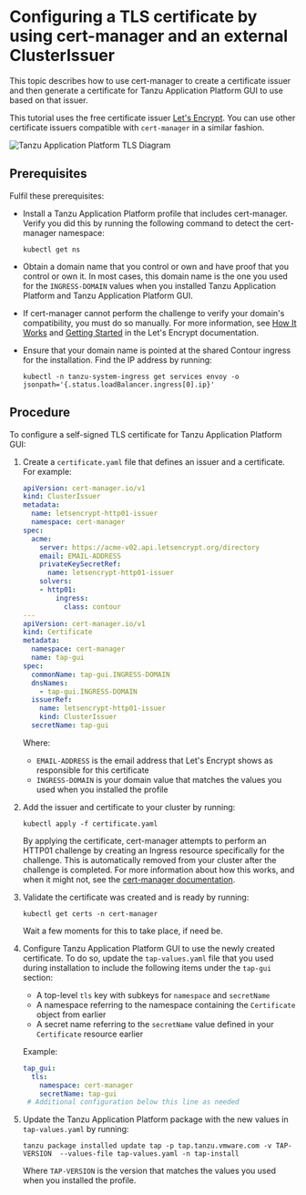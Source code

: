 # Configuring a TLS certificate by using cert-manager and an external ClusterIssuer

This topic describes how to use cert-manager to create a certificate issuer and then generate a
certificate for Tanzu Application Platform GUI to use based on that issuer.

This tutorial uses the free certificate issuer [Let's Encrypt](https://letsencrypt.org).
You can use other certificate issuers compatible with `cert-manager` in a similar fashion.

![Tanzu Application Platform TLS Diagram](images/TAP-GUI-TLS-CERT.jpg)

## <a id="prereqs"></a> Prerequisites

Fulfil these prerequisites:

- Install a Tanzu Application Platform profile that includes cert-manager.
  Verify you did this by running the following command to detect the cert-manager namespace:

    ```console
    kubectl get ns
    ```

- Obtain a domain name that you control or own and have proof that you control or own it.
  In most cases, this domain name is the one you used for the `INGRESS-DOMAIN` values when you
  installed Tanzu Application Platform and Tanzu Application Platform GUI.
- If cert-manager cannot perform the challenge to verify your domain's compatibility, you must do so
  manually. For more information, see [How It Works](https://letsencrypt.org/how-it-works/) and
  [Getting Started](https://letsencrypt.org/getting-started/) in the Let's Encrypt documentation.
- Ensure that your domain name is pointed at the shared Contour ingress for the installation.
  Find the IP address by running:

    ```console
    kubectl -n tanzu-system-ingress get services envoy -o jsonpath='{.status.loadBalancer.ingress[0].ip}'
    ```

## <a id="procedure"></a> Procedure

To configure a self-signed TLS certificate for Tanzu Application Platform GUI:

1. Create a `certificate.yaml` file that defines an issuer and a certificate. For example:

    ```yaml
    apiVersion: cert-manager.io/v1
    kind: ClusterIssuer
    metadata:
      name: letsencrypt-http01-issuer
      namespace: cert-manager
    spec:
      acme:
        server: https://acme-v02.api.letsencrypt.org/directory
        email: EMAIL-ADDRESS
        privateKeySecretRef:
          name: letsencrypt-http01-issuer
        solvers:
        - http01:
            ingress:
              class: contour
    ---
    apiVersion: cert-manager.io/v1
    kind: Certificate
    metadata:
      namespace: cert-manager
      name: tap-gui
    spec:
      commonName: tap-gui.INGRESS-DOMAIN
      dnsNames:
        - tap-gui.INGRESS-DOMAIN
      issuerRef:
        name: letsencrypt-http01-issuer
        kind: ClusterIssuer
      secretName: tap-gui
   ```

   Where:

   - `EMAIL-ADDRESS` is the email address that Let's Encrypt shows as responsible for this certificate
   - `INGRESS-DOMAIN` is your domain value that matches the values you used when you installed the
     profile

1. Add the issuer and certificate to your cluster by running:

   ```console
   kubectl apply -f certificate.yaml
   ```

   By applying the certificate, cert-manager attempts to perform an HTTP01 challenge by creating an
   Ingress resource specifically for the challenge. This is automatically removed from your cluster
   after the challenge is completed. For more information about how this works, and when it might not,
   see the [cert-manager documentation](https://cert-manager.io/docs/configuration/acme/http01/).

1. Validate the certificate was created and is ready by running:

   ```console
   kubectl get certs -n cert-manager
   ```

   Wait a few moments for this to take place, if need be.

1. Configure Tanzu Application Platform GUI to use the newly created certificate.
   To do so, update the `tap-values.yaml` file that you used during installation to include the
   following items under the `tap-gui` section:

   - A top-level `tls` key with subkeys for `namespace` and `secretName`
   - A namespace referring to the namespace containing the `Certificate` object from earlier
   - A secret name referring to the `secretName` value defined in your `Certificate` resource earlier

   Example:

   ```yaml
   tap_gui:
     tls:
       namespace: cert-manager
       secretName: tap-gui
    # Additional configuration below this line as needed
   ```

1. Update the Tanzu Application Platform package with the new values in `tap-values.yaml` by running:

    ```console
    tanzu package installed update tap -p tap.tanzu.vmware.com -v TAP-VERSION  --values-file tap-values.yaml -n tap-install
    ```

    Where `TAP-VERSION` is the version that matches the values you used when you installed the profile.